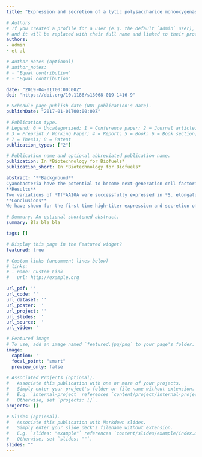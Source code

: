 ```yaml
---
title: "Expression and secretion of a lytic polysaccharide monooxygenase by a fast-growing cyanobacterium"

# Authors
# If you created a profile for a user (e.g. the default `admin` user), write the username (folder name) here 
# and it will be replaced with their full name and linked to their profile.
authors:
- admin
- et al

# Author notes (optional)
# author_notes:
# - "Equal contribution"
# - "Equal contribution"

date: "2019-04-01T00:00:00Z"
doi: "https://doi.org/10.1186/s13068-019-1416-9"

# Schedule page publish date (NOT publication's date).
publishDate: "2017-01-01T00:00:00Z"

# Publication type.
# Legend: 0 = Uncategorized; 1 = Conference paper; 2 = Journal article;
# 3 = Preprint / Working Paper; 4 = Report; 5 = Book; 6 = Book section;
# 7 = Thesis; 8 = Patent
publication_types: ["2"]

# Publication name and optional abbreviated publication name.
publication: In *Biotechnology for Biofuels*
publication_short: In *Biotechnology for Biofuels*

abstract: '**Background**
Cyanobacteria have the potential to become next-generation cell factories due to their ability to use CO2, light and inorganic nutrients to produce a range of biomolecules of commercial interest. Synechococcus elongatus UTEX 2973, in particular, is a fast-growing, genetically tractable, cyanobacterium that has garnered attention as a potential biotechnological chassis. To establish this unique strain as a host for heterologous protein production, we aimed to demonstrate expression and secretion of the industrially relevant *Tf*AA10A, a lytic polysaccharide monooxygenase from the Gram-positive bacterium Thermobifida fusca.
**Results**
Two variations of *Tf*AA10A were successfully expressed in *S. elongatus* UTEX 2973: One containing the native N-terminal, Sec-targeted, signal peptide and a second with a Tat-targeted signal peptide from the *Escherichia coli* trimethylamine-N-oxide reductase (TorA). Although the TorA signal peptide correctly targeted the protein to the plasma membrane, the majority of the TorA-*Tf*AA10A was found unprocessed in the plasma membrane with a small fraction of the mature protein ultimately translocated to the periplasm. The native Sec signal peptide allowed for efficient secretion of *Tf*AA10A into the medium with virtually no protein being found in the cytosol, plasma membrane or periplasm. *Tf*AA10A was demonstrated to be correctly cleaved and active on the model substrate phosphoric acid swollen cellulose. Additionally, expression and secretion only had a minor impact on cell growth. The secretion yield was estimated at 779 ± 40 µg L<sup>-1</sup> based on densitometric analysis. To our knowledge, this is the highest secretion yield ever registered in cyanobacteria.
**Conclusions**
We have shown for the first time high-titer expression and secretion of an industrially relevant and catalytically active enzyme in *S. elongatus* UTEX 2973. This proof-of-concept study will be valuable for the development of novel and sustainable applications in the fields of bioremediation and biocatalysis.'

# Summary. An optional shortened abstract.
summary: Bla bla bla

tags: []

# Display this page in the Featured widget?
featured: true

# Custom links (uncomment lines below)
# links:
# - name: Custom Link
#   url: http://example.org

url_pdf: ''
url_code: ''
url_dataset: ''
url_poster: ''
url_project: ''
url_slides: ''
url_source: ''
url_video: ''

# Featured image
# To use, add an image named `featured.jpg/png` to your page's folder. 
image:
  caption: ''
  focal_point: "smart"
  preview_only: false

# Associated Projects (optional).
#   Associate this publication with one or more of your projects.
#   Simply enter your project's folder or file name without extension.
#   E.g. `internal-project` references `content/project/internal-project/index.md`.
#   Otherwise, set `projects: []`.
projects: []

# Slides (optional).
#   Associate this publication with Markdown slides.
#   Simply enter your slide deck's filename without extension.
#   E.g. `slides: "example"` references `content/slides/example/index.md`.
#   Otherwise, set `slides: ""`.
slides: ""
---
```

